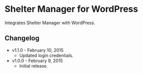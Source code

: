 # Shelter Manager for WordPress

Integrates Shelter Manager with WordPress.


## Changelog

* v1.1.0 - February 10, 2015
	* Updated login credentials.
* v1.0.0 - February 9, 2015
	* Initial release.